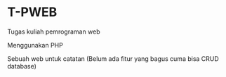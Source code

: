 # T-PWEB
Tugas kuliah pemrograman web

Menggunakan PHP

Sebuah web untuk catatan (Belum ada fitur yang bagus cuma bisa CRUD database)
